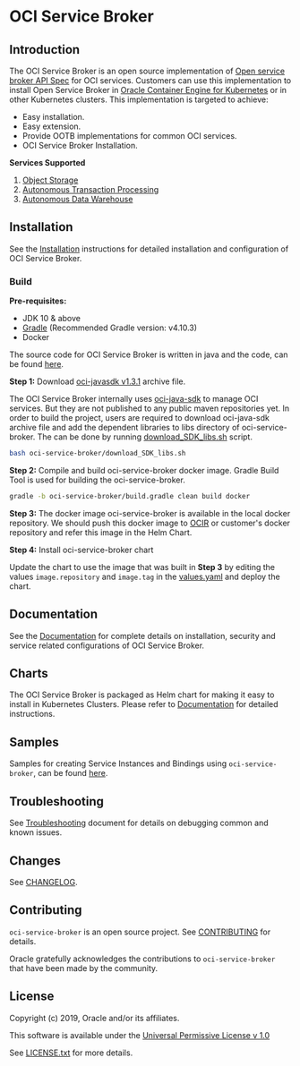 # OCI Service Broker

## Introduction

The OCI Service Broker is an open source implementation of [Open service broker API Spec](https://github.com/openservicebrokerapi/servicebroker/blob/v2.14/spec.md) for OCI services. Customers can use this implementation to install Open Service Broker in [Oracle Container Engine for Kubernetes](https://docs.cloud.oracle.com/iaas/Content/ContEng/Concepts/contengoverview.htm) or in other Kubernetes clusters. This implementation is targeted to achieve:

* Easy installation.
* Easy extension.
* Provide OOTB implementations for common OCI services.
* OCI Service Broker Installation.

**Services Supported**

1. [Object Storage](https://docs.cloud.oracle.com/iaas/Content/Object/Concepts/objectstorageoverview.htm)
1. [Autonomous Transaction Processing](https://www.oracle.com/in/database/autonomous-transaction-processing.html)
1. [Autonomous Data Warehouse](https://www.oracle.com/in/database/data-warehouse.html)

## Installation

See the [Installation](charts/oci-service-broker/docs/installation.md) instructions for detailed installation and configuration of OCI Service Broker.

### Build

**Pre-requisites:**

* JDK 10 & above
* [Gradle](https://gradle.org/)
   (Recommended Gradle version: v4.10.3)
* Docker

The source code for OCI Service Broker is written in java and the code, can be found [here](oci-service-broker).

 **Step 1:** Download [oci-javasdk v1.3.1](https://github.com/oracle/oci-java-sdk/releases/download/v1.3.1/oci-java-sdk.zip) archive file.

 The OCI Service Broker internally uses [oci-java-sdk](https://github.com/oracle/oci-java-sdk) to manage OCI services. But they are not published to any public maven repositories yet. In order to build the project, users are required to download oci-java-sdk archive file and add the dependent libraries to libs directory of oci-service-broker. The can be done by running [download_SDK_libs.sh](oci-service-broker/download_SDK_libs.sh) script.

 ```bash
 bash oci-service-broker/download_SDK_libs.sh
 ```

 **Step 2:** Compile and build oci-service-broker docker image. Gradle Build Tool is used for building the oci-service-broker.

```bash
gradle -b oci-service-broker/build.gradle clean build docker
```

 **Step 3:** The docker image oci-service-broker is available in the local docker repository. We should push this docker image to [OCIR](https://docs.cloud.oracle.com/iaas/Content/Registry/Concepts/registryoverview.htm) or customer's docker repository and refer this image in the Helm Chart.

 **Step 4:** Install oci-service-broker chart

Update the chart to use the image that was built in **Step 3** by editing the values `image.repository` and `image.tag` in the [values.yaml](charts/oci-service-broker/values.yaml) and deploy the chart.

## Documentation

See the [Documentation](charts/oci-service-broker/README.md#oci-service-broker) for complete details on installation, security and service related configurations of OCI Service Broker.

## Charts

The OCI Service Broker is packaged as Helm chart for making it easy to install in Kubernetes Clusters. Please refer to [Documentation](#Documentation) for detailed instructions.

## Samples

Samples for creating Service Instances and Bindings using `oci-service-broker`, can be found [here](charts/oci-service-broker/samples).

## Troubleshooting

See [Troubleshooting](charts/oci-service-broker/docs/troubleshoot.md#troubleshooting-guide-for-oci-service-broker) document for details on debugging common and known issues.

## Changes

See [CHANGELOG](CHANGELOG.md).

## Contributing

`oci-service-broker` is an open source project. See [CONTRIBUTING](CONTRIBUTING.md) for details.

Oracle gratefully acknowledges the contributions to `oci-service-broker` that have been made by the community.

## License

Copyright (c) 2019, Oracle and/or its affiliates.

This software is available under the [Universal Permissive License v 1.0](http://oss.oracle.com/licenses/upl)

See [LICENSE.txt](LICENSE.txt) for more details.
